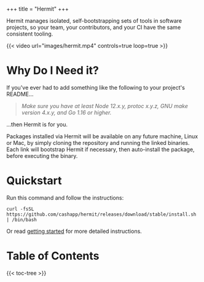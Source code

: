 +++
title = "Hermit"
+++

Hermit manages isolated, self-bootstrapping sets of tools in software
projects, so your team, your contributors, and your CI have the same
consistent tooling.

{{< video url="images/hermit.mp4" controls=true loop=true >}}

# Why Do I Need it?

If you've ever had to add something like the following to your project's README...

> _Make sure you have at least Node 12.x.y, protoc x.y.z, GNU make version 4.x.y, and Go 1.16 or higher._

...then Hermit is for you.

Packages installed via Hermit will be available on any future machine, Linux
or Mac, by simply cloning the repository and running the linked binaries.
Each link will bootstrap Hermit if necessary, then auto-install the package,
before executing the binary.

# Quickstart
Run this command and follow the instructions:

```text
curl -fsSL https://github.com/cashapp/hermit/releases/download/stable/install.sh | /bin/bash
```

Or read [getting started](usage/get-started/) for more detailed instructions.

# Table of Contents

{{< toc-tree >}}